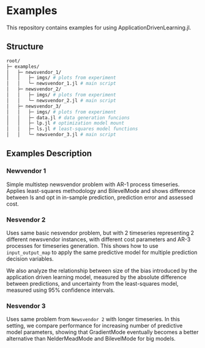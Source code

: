 # Examples

This repository contains examples for using ApplicationDrivenLearning.jl.

## Structure


```sh
root/
├─ examples/
│   ├─ newsvendor_1/
│   │   ├─ imgs/ # plots from experiment
│   │   └─ newsvendor_1.jl # main script
│   ├─ newsvendor_2/
│   │   ├─ imgs/ # plots from experiment
│   │   └─ newsvendor_2.jl # main script
│   ├─ newsvendor_3/
│   │   ├─ imgs/ # plots from experiment
│   │   ├─ data.jl # data generation funcions
│   │   ├─ lp.jl # optimization model mount
│   │   ├─ ls.jl # least-squares model functions
│   │   └─ newsvendor_3.jl # main script
``` 

## Examples Description

### Newvendor 1

Simple multistep newsvendor problem with AR-1 process timeseries. Applies least-squares methodology and BilevelMode and shows difference between ls and opt in in-sample prediction, prediction error and assessed cost. 

### Nesvendor 2

Uses same basic nesvendor problem, but with 2 timeseries representing 2 different newsvendor instances, with different cost parameters and AR-3 processes for timeseries generation. This shows how to use `input_output_map` to apply the same predictive model for multiple prediction decision variables. 

We also analyze the relationship between size of the bias introduced by the application driven learning model, measured by the absolute difference between predictions, and uncertainty from the least-squares model, measured using 95% confidence intervals.

### Nesvendor 3

Uses same problem from `Newsvendor 2` with longer timeseries. In this setting, we compare performance for increasing number of predictive model parameters, showing that GradientMode eventually becomes a better alternative than NelderMeadMode and BilevelMode for big models.
